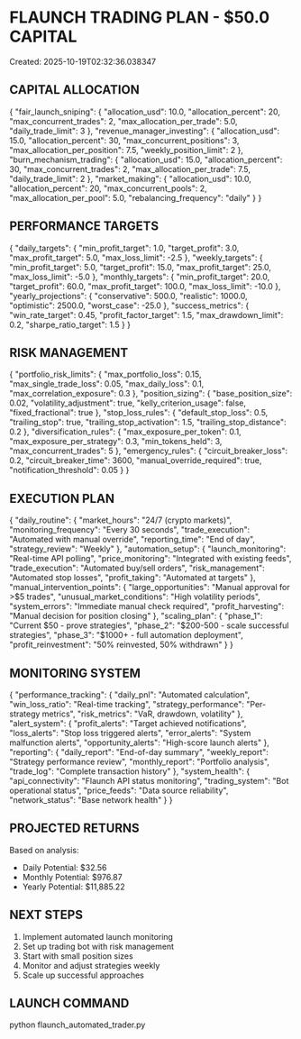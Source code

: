 
# FLAUNCH TRADING PLAN - $50.0 CAPITAL
Created: 2025-10-19T02:32:36.038347

## CAPITAL ALLOCATION
{
  "fair_launch_sniping": {
    "allocation_usd": 10.0,
    "allocation_percent": 20,
    "max_concurrent_trades": 2,
    "max_allocation_per_trade": 5.0,
    "daily_trade_limit": 3
  },
  "revenue_manager_investing": {
    "allocation_usd": 15.0,
    "allocation_percent": 30,
    "max_concurrent_positions": 3,
    "max_allocation_per_position": 7.5,
    "weekly_position_limit": 2
  },
  "burn_mechanism_trading": {
    "allocation_usd": 15.0,
    "allocation_percent": 30,
    "max_concurrent_trades": 2,
    "max_allocation_per_trade": 7.5,
    "daily_trade_limit": 2
  },
  "market_making": {
    "allocation_usd": 10.0,
    "allocation_percent": 20,
    "max_concurrent_pools": 2,
    "max_allocation_per_pool": 5.0,
    "rebalancing_frequency": "daily"
  }
}

## PERFORMANCE TARGETS
{
  "daily_targets": {
    "min_profit_target": 1.0,
    "target_profit": 3.0,
    "max_profit_target": 5.0,
    "max_loss_limit": -2.5
  },
  "weekly_targets": {
    "min_profit_target": 5.0,
    "target_profit": 15.0,
    "max_profit_target": 25.0,
    "max_loss_limit": -5.0
  },
  "monthly_targets": {
    "min_profit_target": 20.0,
    "target_profit": 60.0,
    "max_profit_target": 100.0,
    "max_loss_limit": -10.0
  },
  "yearly_projections": {
    "conservative": 500.0,
    "realistic": 1000.0,
    "optimistic": 2500.0,
    "worst_case": -25.0
  },
  "success_metrics": {
    "win_rate_target": 0.45,
    "profit_factor_target": 1.5,
    "max_drawdown_limit": 0.2,
    "sharpe_ratio_target": 1.5
  }
}

## RISK MANAGEMENT
{
  "portfolio_risk_limits": {
    "max_portfolio_loss": 0.15,
    "max_single_trade_loss": 0.05,
    "max_daily_loss": 0.1,
    "max_correlation_exposure": 0.3
  },
  "position_sizing": {
    "base_position_size": 0.02,
    "volatility_adjustment": true,
    "kelly_criterion_usage": false,
    "fixed_fractional": true
  },
  "stop_loss_rules": {
    "default_stop_loss": 0.5,
    "trailing_stop": true,
    "trailing_stop_activation": 1.5,
    "trailing_stop_distance": 0.2
  },
  "diversification_rules": {
    "max_exposure_per_token": 0.1,
    "max_exposure_per_strategy": 0.3,
    "min_tokens_held": 3,
    "max_concurrent_trades": 5
  },
  "emergency_rules": {
    "circuit_breaker_loss": 0.2,
    "circuit_breaker_time": 3600,
    "manual_override_required": true,
    "notification_threshold": 0.05
  }
}

## EXECUTION PLAN
{
  "daily_routine": {
    "market_hours": "24/7 (crypto markets)",
    "monitoring_frequency": "Every 30 seconds",
    "trade_execution": "Automated with manual override",
    "reporting_time": "End of day",
    "strategy_review": "Weekly"
  },
  "automation_setup": {
    "launch_monitoring": "Real-time API polling",
    "price_monitoring": "Integrated with existing feeds",
    "trade_execution": "Automated buy/sell orders",
    "risk_management": "Automated stop losses",
    "profit_taking": "Automated at targets"
  },
  "manual_intervention_points": {
    "large_opportunities": "Manual approval for >$5 trades",
    "unusual_market_conditions": "High volatility periods",
    "system_errors": "Immediate manual check required",
    "profit_harvesting": "Manual decision for position closing"
  },
  "scaling_plan": {
    "phase_1": "Current $50 - prove strategies",
    "phase_2": "$200-500 - scale successful strategies",
    "phase_3": "$1000+ - full automation deployment",
    "profit_reinvestment": "50% reinvested, 50% withdrawn"
  }
}

## MONITORING SYSTEM
{
  "performance_tracking": {
    "daily_pnl": "Automated calculation",
    "win_loss_ratio": "Real-time tracking",
    "strategy_performance": "Per-strategy metrics",
    "risk_metrics": "VaR, drawdown, volatility"
  },
  "alert_system": {
    "profit_alerts": "Target achieved notifications",
    "loss_alerts": "Stop loss triggered alerts",
    "error_alerts": "System malfunction alerts",
    "opportunity_alerts": "High-score launch alerts"
  },
  "reporting": {
    "daily_report": "End-of-day summary",
    "weekly_report": "Strategy performance review",
    "monthly_report": "Portfolio analysis",
    "trade_log": "Complete transaction history"
  },
  "system_health": {
    "api_connectivity": "Flaunch API status monitoring",
    "trading_system": "Bot operational status",
    "price_feeds": "Data source reliability",
    "network_status": "Base network health"
  }
}

## PROJECTED RETURNS
Based on analysis:
- Daily Potential: $32.56
- Monthly Potential: $976.87
- Yearly Potential: $11,885.22

## NEXT STEPS
1. Implement automated launch monitoring
2. Set up trading bot with risk management
3. Start with small position sizes
4. Monitor and adjust strategies weekly
5. Scale up successful approaches

## LAUNCH COMMAND
python flaunch_automated_trader.py
